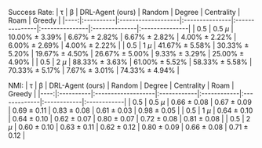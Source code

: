 Success Rate:
|   τ | β         | DRL-Agent (ours)   | Random         | Degree         | Centrality     | Roam          | Greedy         |
|----:|:----------|:-------------------|:---------------|:---------------|:---------------|:--------------|:---------------|
| 0.5 | 0.5 $\mu$ | 10.00% ± 3.39%     | 6.67% ± 2.82%  | 6.67% ± 2.82%  | 4.00% ± 2.22%  | 6.00% ± 2.69% | 4.00% ± 2.22%  |
| 0.5 | 1 $\mu$   | 41.67% ± 5.58%     | 30.33% ± 5.20% | 19.67% ± 4.50% | 26.67% ± 5.00% | 9.33% ± 3.29% | 25.00% ± 4.90% |
| 0.5 | 2 $\mu$   | 88.33% ± 3.63%     | 61.00% ± 5.52% | 58.33% ± 5.58% | 70.33% ± 5.17% | 7.67% ± 3.01% | 74.33% ± 4.94% |


NMI:
|   τ | β         | DRL-Agent (ours)   | Random      | Degree      | Centrality   | Roam        | Greedy      |
|----:|:----------|:-------------------|:------------|:------------|:-------------|:------------|:------------|
| 0.5 | 0.5 $\mu$ | 0.66 ± 0.08        | 0.67 ± 0.09 | 0.69 ± 0.11 | 0.83 ± 0.08  | 0.61 ± 0.03 | 0.98 ± 0.05 |
| 0.5 | 1 $\mu$   | 0.64 ± 0.10        | 0.64 ± 0.10 | 0.62 ± 0.07 | 0.80 ± 0.07  | 0.72 ± 0.08 | 0.81 ± 0.08 |
| 0.5 | 2 $\mu$   | 0.60 ± 0.10        | 0.63 ± 0.11 | 0.62 ± 0.12 | 0.80 ± 0.09  | 0.66 ± 0.08 | 0.71 ± 0.12 |